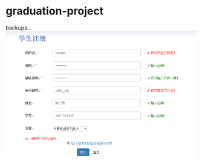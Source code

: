 # graduation-project
backups...
![](https://github.com/JianSpace/graduation-project/blob/master/screenshot/register.png)
